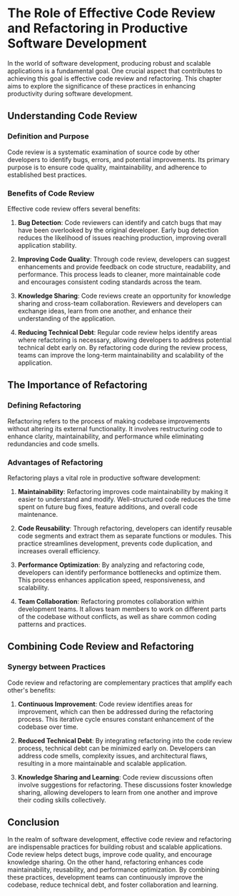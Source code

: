 The Role of Effective Code Review and Refactoring in Productive Software Development
=============================================================================================



In the world of software development, producing robust and scalable applications is a fundamental goal. One crucial aspect that contributes to achieving this goal is effective code review and refactoring. This chapter aims to explore the significance of these practices in enhancing productivity during software development.

Understanding Code Review
-------------------------

### Definition and Purpose

Code review is a systematic examination of source code by other developers to identify bugs, errors, and potential improvements. Its primary purpose is to ensure code quality, maintainability, and adherence to established best practices.

### Benefits of Code Review

Effective code review offers several benefits:

1. **Bug Detection**: Code reviewers can identify and catch bugs that may have been overlooked by the original developer. Early bug detection reduces the likelihood of issues reaching production, improving overall application stability.

2. **Improving Code Quality**: Through code review, developers can suggest enhancements and provide feedback on code structure, readability, and performance. This process leads to cleaner, more maintainable code and encourages consistent coding standards across the team.

3. **Knowledge Sharing**: Code reviews create an opportunity for knowledge sharing and cross-team collaboration. Reviewers and developers can exchange ideas, learn from one another, and enhance their understanding of the application.

4. **Reducing Technical Debt**: Regular code review helps identify areas where refactoring is necessary, allowing developers to address potential technical debt early on. By refactoring code during the review process, teams can improve the long-term maintainability and scalability of the application.

The Importance of Refactoring
-----------------------------

### Defining Refactoring

Refactoring refers to the process of making codebase improvements without altering its external functionality. It involves restructuring code to enhance clarity, maintainability, and performance while eliminating redundancies and code smells.

### Advantages of Refactoring

Refactoring plays a vital role in productive software development:

1. **Maintainability**: Refactoring improves code maintainability by making it easier to understand and modify. Well-structured code reduces the time spent on future bug fixes, feature additions, and overall code maintenance.

2. **Code Reusability**: Through refactoring, developers can identify reusable code segments and extract them as separate functions or modules. This practice streamlines development, prevents code duplication, and increases overall efficiency.

3. **Performance Optimization**: By analyzing and refactoring code, developers can identify performance bottlenecks and optimize them. This process enhances application speed, responsiveness, and scalability.

4. **Team Collaboration**: Refactoring promotes collaboration within development teams. It allows team members to work on different parts of the codebase without conflicts, as well as share common coding patterns and practices.

Combining Code Review and Refactoring
-------------------------------------

### Synergy between Practices

Code review and refactoring are complementary practices that amplify each other's benefits:

1. **Continuous Improvement**: Code review identifies areas for improvement, which can then be addressed during the refactoring process. This iterative cycle ensures constant enhancement of the codebase over time.

2. **Reduced Technical Debt**: By integrating refactoring into the code review process, technical debt can be minimized early on. Developers can address code smells, complexity issues, and architectural flaws, resulting in a more maintainable and scalable application.

3. **Knowledge Sharing and Learning**: Code review discussions often involve suggestions for refactoring. These discussions foster knowledge sharing, allowing developers to learn from one another and improve their coding skills collectively.

Conclusion
----------

In the realm of software development, effective code review and refactoring are indispensable practices for building robust and scalable applications. Code review helps detect bugs, improve code quality, and encourage knowledge sharing. On the other hand, refactoring enhances code maintainability, reusability, and performance optimization. By combining these practices, development teams can continuously improve the codebase, reduce technical debt, and foster collaboration and learning.
